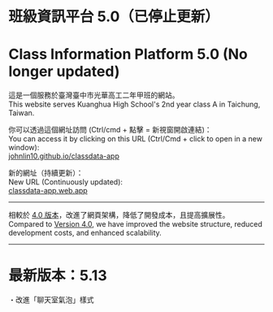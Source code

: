# 班級資訊平台 5.0（已停止更新）

# Class Information Platform 5.0 (No longer updated)

這是一個服務於臺灣臺中市光華高工二年甲班的網站。  
This website serves Kuanghua High School's 2nd year class A in Taichung, Taiwan.  

你可以透過這個網址訪問 (Ctrl/cmd + 點擊 = 新視窗開啟連結)：  
You can access it by clicking on this URL (Ctrl/Cmd + click to open in a new window):  
[johnlin10.github.io/classdata-app](https://johnlin10.github.io/classdata-app/)  

新的網址（持續更新）：  
New URL (Continuously updated):  
[classdata-app.web.app](https://classdata-app.web.app/)

<hr>

相較於 [4.0 版本](https://github.com/johnlin10/classdata)，改進了網頁架構，降低了開發成本，且提高擴展性。  
Compared to [Version 4.0](https://github.com/johnlin10/classdata/), we have improved the website structure, reduced development costs, and enhanced scalability.

<hr>  

# 最新版本：5.13  
・改進「聊天室氣泡」樣式

